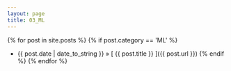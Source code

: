 ```yaml
---
layout: page
title: 03_ML
---
```

{% for post in site.posts %}
  {% if post.category == 'ML' %}
  * {{ post.date | date_to_string }} &raquo; [ {{ post.title }} ]({{ post.url }})
  {% endif %}
{% endfor %}
